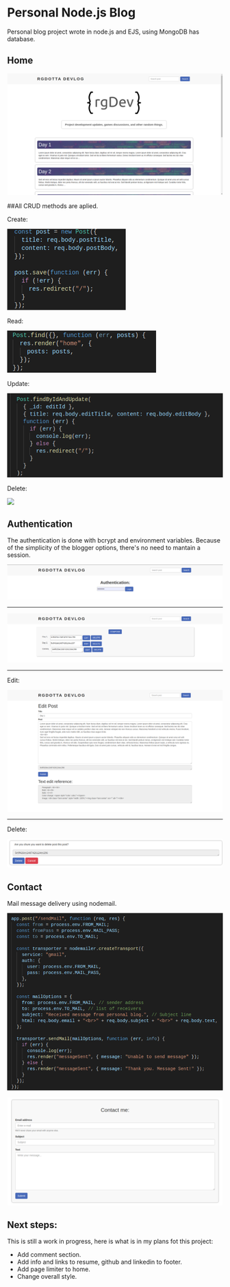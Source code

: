 # Personal Node.js Blog

Personal blog project wrote in node.js and EJS, using MongoDB has database.

## Home

![](public/css/images/blog1.png)

##All CRUD methods are aplied.

Create:

![](public/css/images/blog-create.png)

Read:

![](public/css/images/blog-read.png)

Update:

![](public/css/images/blog-update.png)

Delete:

![](public/css/images/blog-delete(1).png)

## Authentication

The authentication is done with bcrypt and environment variables. Because of the simplicity of the blogger options, there's no need to mantain a session.

![](public/css/images/blog-authent.png)

----

![](public/css/images/blog-blogger.png)

----

Edit:

![](public/css/images/blog-edit.png)

----

Delete:

![](public/css/images/blog-delete.png)

## Contact

Mail message delivery using nodemail.

![](public/css/images/blog-nodemail.png)

![](public/css/images/blog-contact.png)

## Next steps:

This is still a work in progress, here is what is in my plans fot this project:

- Add comment section.
- Add info and links to resume, github and linkedin to footer.
- Add page limiter to home.
- Change overall style.
